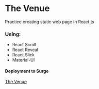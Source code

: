# The Venue
Practice creating static web page in React.js

### Using:
- React Scroll
- React Reveal
- React Slick
- Material-UI

#### Deployment to Surge
[The Venue](http://tranquil-pets.surge.sh/)
